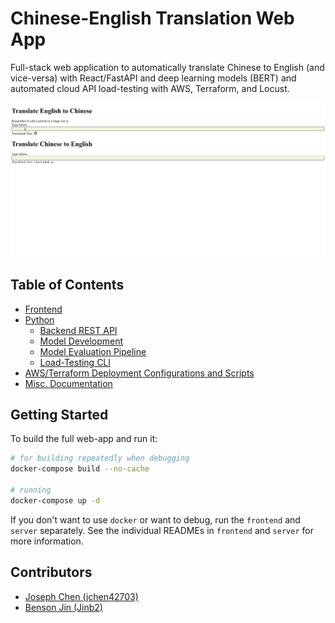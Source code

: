 # Chinese-English Translation Web App

Full-stack web application to automatically translate Chinese to English (and vice-versa) with React/FastAPI and deep learning models (BERT) and automated cloud API load-testing with AWS, Terraform, and Locust.

![](./docs/images/demo.gif)

## Table of Contents

- [Frontend](./frontend)
- [Python](./server)
  - [Backend REST API](./server/README.md)
  - [Model Development](./server/chinese_translation_api/models/README.md)
  - [Model Evaluation Pipeline](./server/chinese_translation_api/evaluation)
  - [Load-Testing CLI](./server/loadtest_cli/README.md)
- [AWS/Terraform Deployment Configurations and Scripts](./deploy/README.md)
- [Misc. Documentation](./docs/deployment.md)

## Getting Started

To build the full web-app and run it:

```bash
# for building repeatedly when debugging
docker-compose build --no-cache

# running
docker-compose up -d
```

If you don't want to use `docker` or want to debug, run the `frontend` and `server` separately. See the individual READMEs in `frontend` and `server` for more information.

## Contributors

- [Joseph Chen (jchen42703)](https://github.com/jchen42703/)
- [Benson Jin (Jinb2)](https://github.com/Jinb2)
